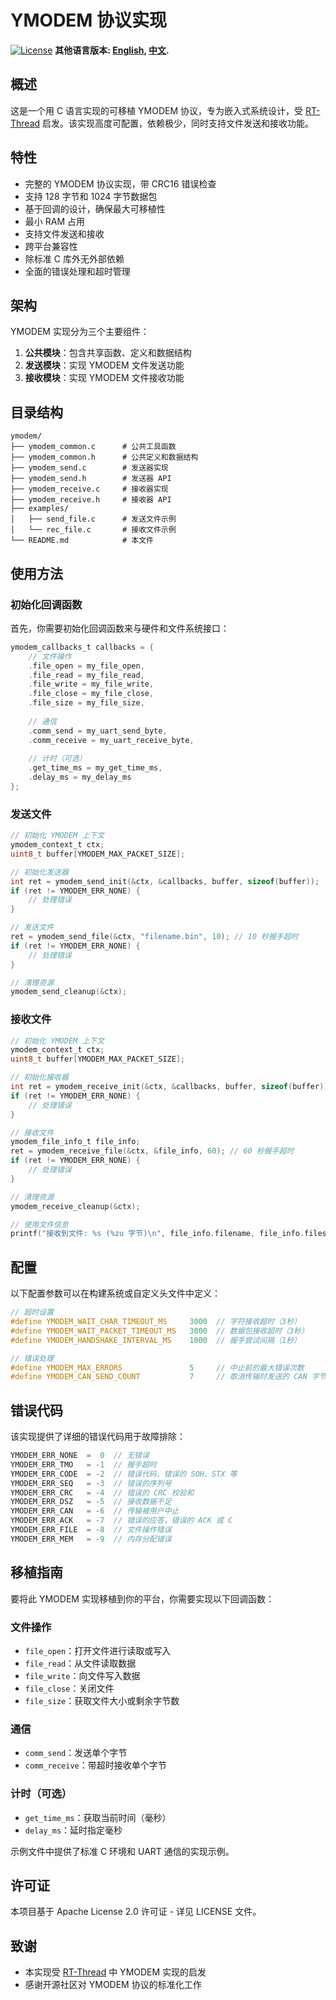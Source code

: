 # YMODEM 协议实现

[![License](https://img.shields.io/badge/license-Apache%202.0-blue.svg)](LICENSE)
**其他语言版本: [English](README-EN.md), [中文](README-CN.md).**
## 概述

这是一个用 C 语言实现的可移植 YMODEM 协议，专为嵌入式系统设计，受 [RT-Thread](https://www.rt-thread.org/) 启发。该实现高度可配置，依赖极少，同时支持文件发送和接收功能。

## 特性

- 完整的 YMODEM 协议实现，带 CRC16 错误检查
- 支持 128 字节和 1024 字节数据包
- 基于回调的设计，确保最大可移植性
- 最小 RAM 占用
- 支持文件发送和接收
- 跨平台兼容性
- 除标准 C 库外无外部依赖
- 全面的错误处理和超时管理

## 架构

YMODEM 实现分为三个主要组件：

1. **公共模块**：包含共享函数、定义和数据结构
2. **发送模块**：实现 YMODEM 文件发送功能
3. **接收模块**：实现 YMODEM 文件接收功能

## 目录结构

```
ymodem/
├── ymodem_common.c      # 公共工具函数
├── ymodem_common.h      # 公共定义和数据结构
├── ymodem_send.c        # 发送器实现
├── ymodem_send.h        # 发送器 API
├── ymodem_receive.c     # 接收器实现
├── ymodem_receive.h     # 接收器 API
├── examples/
│   ├── send_file.c      # 发送文件示例
│   └── rec_file.c       # 接收文件示例
└── README.md            # 本文件
```

## 使用方法

### 初始化回调函数

首先，你需要初始化回调函数来与硬件和文件系统接口：

```c
ymodem_callbacks_t callbacks = {
    // 文件操作
    .file_open = my_file_open,
    .file_read = my_file_read,
    .file_write = my_file_write,
    .file_close = my_file_close,
    .file_size = my_file_size,
    
    // 通信
    .comm_send = my_uart_send_byte,
    .comm_receive = my_uart_receive_byte,
    
    // 计时（可选）
    .get_time_ms = my_get_time_ms,
    .delay_ms = my_delay_ms
};
```

### 发送文件

```c
// 初始化 YMODEM 上下文
ymodem_context_t ctx;
uint8_t buffer[YMODEM_MAX_PACKET_SIZE];

// 初始化发送器
int ret = ymodem_send_init(&ctx, &callbacks, buffer, sizeof(buffer));
if (ret != YMODEM_ERR_NONE) {
    // 处理错误
}

// 发送文件
ret = ymodem_send_file(&ctx, "filename.bin", 10); // 10 秒握手超时
if (ret != YMODEM_ERR_NONE) {
    // 处理错误
}

// 清理资源
ymodem_send_cleanup(&ctx);
```

### 接收文件

```c
// 初始化 YMODEM 上下文
ymodem_context_t ctx;
uint8_t buffer[YMODEM_MAX_PACKET_SIZE];

// 初始化接收器
int ret = ymodem_receive_init(&ctx, &callbacks, buffer, sizeof(buffer));
if (ret != YMODEM_ERR_NONE) {
    // 处理错误
}

// 接收文件
ymodem_file_info_t file_info;
ret = ymodem_receive_file(&ctx, &file_info, 60); // 60 秒握手超时
if (ret != YMODEM_ERR_NONE) {
    // 处理错误
}

// 清理资源
ymodem_receive_cleanup(&ctx);

// 使用文件信息
printf("接收到文件: %s (%zu 字节)\n", file_info.filename, file_info.filesize);
```

## 配置

以下配置参数可以在构建系统或自定义头文件中定义：

```c
// 超时设置
#define YMODEM_WAIT_CHAR_TIMEOUT_MS     3000  // 字符接收超时（3秒）
#define YMODEM_WAIT_PACKET_TIMEOUT_MS   3000  // 数据包接收超时（3秒）
#define YMODEM_HANDSHAKE_INTERVAL_MS    1000  // 握手尝试间隔（1秒）

// 错误处理
#define YMODEM_MAX_ERRORS               5     // 中止前的最大错误次数
#define YMODEM_CAN_SEND_COUNT           7     // 取消传输时发送的 CAN 字节数
```

## 错误代码

该实现提供了详细的错误代码用于故障排除：

```c
YMODEM_ERR_NONE  =  0  // 无错误
YMODEM_ERR_TMO   = -1  // 握手超时
YMODEM_ERR_CODE  = -2  // 错误代码，错误的 SOH、STX 等
YMODEM_ERR_SEQ   = -3  // 错误的序列号
YMODEM_ERR_CRC   = -4  // 错误的 CRC 校验和
YMODEM_ERR_DSZ   = -5  // 接收数据不足
YMODEM_ERR_CAN   = -6  // 传输被用户中止
YMODEM_ERR_ACK   = -7  // 错误的应答，错误的 ACK 或 C
YMODEM_ERR_FILE  = -8  // 文件操作错误
YMODEM_ERR_MEM   = -9  // 内存分配错误
```

## 移植指南

要将此 YMODEM 实现移植到你的平台，你需要实现以下回调函数：

### 文件操作
- `file_open`：打开文件进行读取或写入
- `file_read`：从文件读取数据
- `file_write`：向文件写入数据
- `file_close`：关闭文件
- `file_size`：获取文件大小或剩余字节数

### 通信
- `comm_send`：发送单个字节
- `comm_receive`：带超时接收单个字节

### 计时（可选）
- `get_time_ms`：获取当前时间（毫秒）
- `delay_ms`：延时指定毫秒

示例文件中提供了标准 C 环境和 UART 通信的实现示例。

## 许可证

本项目基于 Apache License 2.0 许可证 - 详见 LICENSE 文件。

## 致谢

- 本实现受 [RT-Thread](https://www.rt-thread.org/) 中 YMODEM 实现的启发
- 感谢开源社区对 YMODEM 协议的标准化工作
